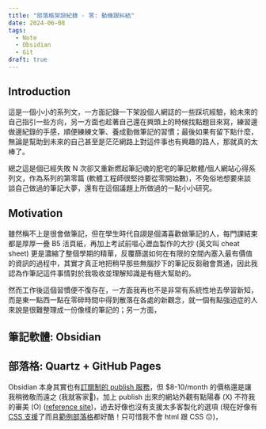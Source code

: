```yaml
---
title: "部落格架設紀錄 - 零: 動機跟糾結"
date: 2024-06-08
tags:
  - Note
  - Obsidian
  - Git
draft: true
---
```


## Introduction

這是一個小小的系列文，一方面記錄一下架設個人網誌的一些踩坑經驗，給未來的自己指引一些方向，另一方面也趁著自己還在興頭上的時候找點題目來寫，練習邊做邊紀錄的手感，順便練練文筆、養成勤做筆記的習慣；最後如果有留下點什麼，無論是幫助到未來的自己甚至是茫茫網路上對這件事也有興趣的路人，那就真的太棒了。

總之這是個已經失敗 N 次卻又重新燃起筆記魂的肥宅的筆記軟體/個人網站心得系列文，作為系列的第零篇 (軟體工程師很堅持要從零開始數)，不免俗地想要來談談自己做過的筆記大夢，還有在這個議題上所做過的一點小小研究。

## Motivation

雖然稱不上是很會做筆記，但在學生時代自詡是個滿喜歡做筆記的人，每門課結束都是厚厚一疊 B5 活頁紙，再加上考試前嘔心瀝血製作的大抄 (英文叫 cheat sheet) 更是濃縮了整個學期的精華，反覆篩選如何在有限的空間內塞入最有價值的資訊的過程中，其實才真正地把稍早那些無腦抄下的筆記反芻融會貫通，因此我認為作筆記這件事情對於我吸收並理解知識是有極大幫助的。

然而工作後這個習慣便不復存在，一方面我再也不是非常有系統性地去學習新知，而是東一點西一點在零碎時間中得到散落在各處的新觀念，就一個有點強迫症的人來說是很難整理成一份像樣的筆記的；另一方面，

## 筆記軟體: Obsidian


## 部落格: Quartz + GitHub Pages

Obsidian 本身其實也有[訂閱制的 publish 服務](https://obsidian.md/publish)，但 $8-10/month 的價格還是讓我稍微敬而遠之 (我就客家🤑)，加上 publish 出來的網站外觀有點陽春 (X) 不符我的審美 (O) ([reference site](https://ihower.tw/notes/Welcome))，過去好像也沒有支援太多客製化的選項 (現在好像有[CSS 支援](https://help.obsidian.md/Obsidian+Publish/Customize+your+site)了而且[範例部落格](https://integralguide.com/)都好酷！只可惜我不會 html 跟 CSS 😔)，
